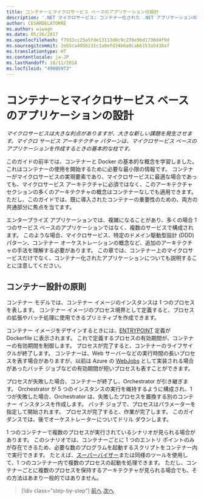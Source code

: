 ```yaml
---
title: コンテナーとマイクロサービス ベースのアプリケーションの設計
description: '.NET マイクロサービス: コンテナー化された .NET アプリケーションのアーキテクチャ | コンテナーとマイクロサービス ベースのアプリケーションの設計'
author: CESARDELATORRE
ms.author: wiwagn
ms.date: 05/26/2017
ms.openlocfilehash: f7933cc25a5fde13113d0c9c278e9bd1730d4f9d
ms.sourcegitcommit: 2eb5ca4956231c1a0efd34b6a9cab6153a5438af
ms.translationtype: HT
ms.contentlocale: ja-JP
ms.lasthandoff: 10/11/2018
ms.locfileid: "49085973"
---
```

# <a name="architecting-container--and-microservice-based-applications"></a>コンテナーとマイクロサービス ベースのアプリケーションの設計

*マイクロサービスは大きな利点がありますが、大きな新しい課題を発生させます。マイクロ サービス アーキテクチャ パターンは、マイクロサービス ベースのアプリケーションを作成するときの基本的な柱です。*

このガイドの前半では、コンテナーと Docker の基本的な概念を学習しました。 これはコンテナーの使用を開始するために必要な最小限の情報です。 コンテナーがマイクロサービスの実現要素であり、マイクロサービスに最適な場合であっても、マイクロサービス アーキテクチャに必須ではなく、このアーキテクチャ セクションの多くのアーキテクチャの概念はコンテナーなしでも適用できます。 ただし、このガイドでは、既に導入されたコンテナーの重要性のための、両方の共通部分に焦点を当てます。

エンタープライズ アプリケーションでは、複雑になることがあり、多くの場合 1 つのサービス ベースのアプリケーションではなく、複数のサービスで構成されます。 このような場合、マイクロサービス、特定のドメイン駆動型設計 (DDD) パターン、コンテナー オーケストレーションの概念など、追加のアーキテクチャの手法を理解する必要があります。 この章では、コンテナー上のマイクロサービスだけでなく、コンテナー化されたアプリケーションについても説明することに注意してください。

## <a name="container-design-principles"></a>コンテナー設計の原則

コンテナー モデルでは、コンテナー イメージのインスタンスは 1 つのプロセスを表します。 コンテナー イメージのプロセス境界として定義すると、プロセスの拡張やバッチ処理に使用できるプリミティブを作成できます。

コンテナー イメージをデザインするときには、[ENTRYPOINT](https://docs.docker.com/engine/reference/builder/) 定義が Dockerfile に表示されます。 これで定義するプロセスの有効期間が、コンテナーの有効期間を制御します。 プロセスが完了すると、コンテナーのライフサイクルが終了します。 コンテナーは、Web サーバーなどの実行時間の長いプロセスを表す場合がありますが、以前は Azure の [WebJobs](https://docs.microsoft.com/azure/app-service-web/websites-webjobs-resources) として実装される場合があったバッチ ジョブなどの有効期間が短いプロセスも表すことができます。

プロセスが失敗した場合、コンテナーが終了し、Orchestrator が引き継ぎます。 Orchestrator が 5 つのインスタンスの実行を維持するように構成され、1 つが失敗した場合、Orchestrator は、失敗したプロセスを置換する別のコンテナー インスタンスを作成します。 バッチ ジョブで、プロセスはパラメーターを指定して開始されます。 プロセスが完了すると、作業が完了します。 このガイダンスでは、後でオーケストレーターについてドリル ダウンします。

1 つのコンテナーで複数のプロセスが実行されているシナリオが見られる場合があります。 このシナリオでは、コンテナーごとに 1 つのエントリ ポイントのみが存在できるため、必要な数のプログラムを起動するスクリプトをコンテナー内で実行できます。 たとえば、[スーパーバイザー](http://supervisord.org/)または同様のツールを使用して、1 つのコンテナー内で複数のプロセスの起動を処理できます。 ただし、コンテナーごとに複数のプロセスを保持するアーキテクチャが見られる場合でも、その方法はあまり一般的ではありません。


>[!div class="step-by-step"]
[前へ](../net-core-net-framework-containers/official-net-docker-images.md)
[次へ](containerize-monolithic-applications.md)
